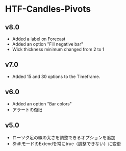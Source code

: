 # HTF-Candles-Pivots
## v8.0
- Added a label on Forecast
- Added an option "Fill negative bar"
- Wick thickness minimum changed from 2 to 1

## v7.0
- Added 15 and 30 options to the Timeframe.

## v6.0
- Added an option "Bar colors"
- アラートの復旧

## v5.0
- ローソク足の線の太さを調整できるオプションを追加
- ShiftモードのExtendを常にtrue（調整できない）に変更
